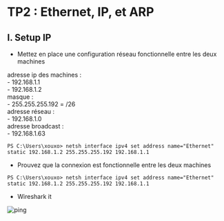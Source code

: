 # TP2 : Ethernet, IP, et ARP

## I. Setup IP

- Mettez en place une configuration réseau fonctionnelle entre les deux machines

adresse ip des machines :  
    - 192.168.1.1  
    - 192.168.1.2  
masque :  
    - 255.255.255.192 = /26  
adresse réseau :  
    - 192.168.1.0  
adresse broadcast :  
    - 192.168.1.63

```
PS C:\Users\xouxo> netsh interface ipv4 set address name="Ethernet" static 192.168.1.2 255.255.255.192 192.168.1.1
```

- Prouvez que la connexion est fonctionnelle entre les deux machines

```
PS C:\Users\xouxo> netsh interface ipv4 set address name="Ethernet" static 192.168.1.2 255.255.255.192 192.168.1.1
```

- Wireshark it

![ping](./ping.pcapng)
